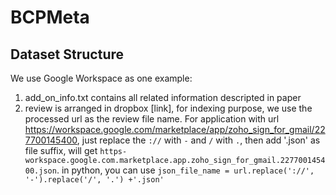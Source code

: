# BCPMeta

## Dataset Structure
We use Google Workspace as one example:
1. add_on_info.txt contains all related information descripted in paper
2. review is arranged in dropbox [link], for indexing purpose, we use the processed url as the review file name. For application with url https://workspace.google.com/marketplace/app/zoho_sign_for_gmail/227700145400, just replace the `://` with `-` and `/` with `.`, then add '.json' as file suffix, will get `https-workspace.google.com.marketplace.app.zoho_sign_for_gmail.227700145400.json`.  in python, you can use
   ``` json_file_name = url.replace('://', '-').replace('/', '.') +'.json'  ```
